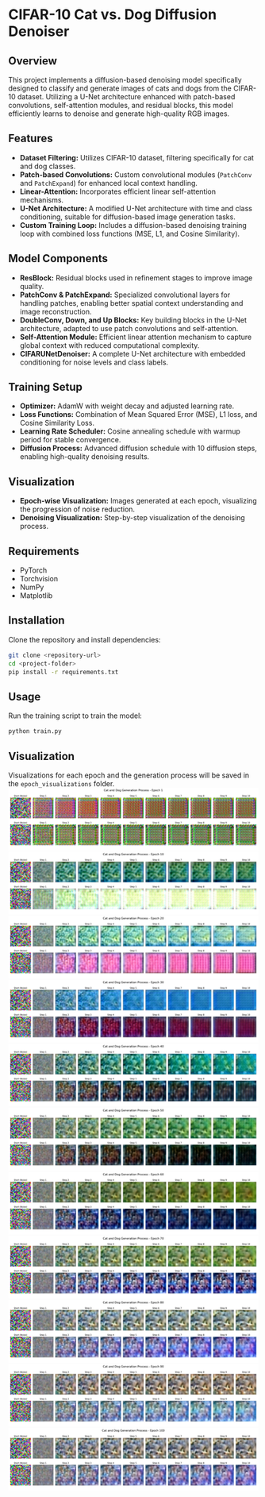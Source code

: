 # CIFAR-10 Cat vs. Dog Diffusion Denoiser

## Overview

This project implements a diffusion-based denoising model specifically designed to classify and generate images of cats and dogs from the CIFAR-10 dataset. Utilizing a U-Net architecture enhanced with patch-based convolutions, self-attention modules, and residual blocks, this model efficiently learns to denoise and generate high-quality RGB images.

## Features

- **Dataset Filtering:** Utilizes CIFAR-10 dataset, filtering specifically for cat and dog classes.
- **Patch-based Convolutions:** Custom convolutional modules (`PatchConv` and `PatchExpand`) for enhanced local context handling.
- **Linear-Attention:** Incorporates efficient linear self-attention mechanisms.
- **U-Net Architecture:** A modified U-Net architecture with time and class conditioning, suitable for diffusion-based image generation tasks.
- **Custom Training Loop:** Includes a diffusion-based denoising training loop with combined loss functions (MSE, L1, and Cosine Similarity).

## Model Components

- **ResBlock:** Residual blocks used in refinement stages to improve image quality.
- **PatchConv & PatchExpand:** Specialized convolutional layers for handling patches, enabling better spatial context understanding and image reconstruction.
- **DoubleConv, Down, and Up Blocks:** Key building blocks in the U-Net architecture, adapted to use patch convolutions and self-attention.
- **Self-Attention Module:** Efficient linear attention mechanism to capture global context with reduced computational complexity.
- **CIFARUNetDenoiser:** A complete U-Net architecture with embedded conditioning for noise levels and class labels.

## Training Setup

- **Optimizer:** AdamW with weight decay and adjusted learning rate.
- **Loss Functions:** Combination of Mean Squared Error (MSE), L1 loss, and Cosine Similarity Loss.
- **Learning Rate Scheduler:** Cosine annealing schedule with warmup period for stable convergence.
- **Diffusion Process:** Advanced diffusion schedule with 10 diffusion steps, enabling high-quality denoising results.

## Visualization

- **Epoch-wise Visualization:** Images generated at each epoch, visualizing the progression of noise reduction.
- **Denoising Visualization:** Step-by-step visualization of the denoising process.

## Requirements

- PyTorch
- Torchvision
- NumPy
- Matplotlib

## Installation

Clone the repository and install dependencies:

```bash
git clone <repository-url>
cd <project-folder>
pip install -r requirements.txt
```

## Usage

Run the training script to train the model:

```bash
python train.py
```

## Visualization

Visualizations for each epoch and the generation process will be saved in the `epoch_visualizations` folder.
![](https://github.com/ynyeh0221/CIFAR10-cat-dog-generative-diffusion/blob/main/Transformer/v5/output/epoch_1_generation.png)
![](https://github.com/ynyeh0221/CIFAR10-cat-dog-generative-diffusion/blob/main/Transformer/v5/output/epoch_10_generation.png)
![](https://github.com/ynyeh0221/CIFAR10-cat-dog-generative-diffusion/blob/main/Transformer/v5/output/epoch_20_generation.png)
![](https://github.com/ynyeh0221/CIFAR10-cat-dog-generative-diffusion/blob/main/Transformer/v5/output/epoch_30_generation.png)
![](https://github.com/ynyeh0221/CIFAR10-cat-dog-generative-diffusion/blob/main/Transformer/v5/output/epoch_40_generation.png)
![](https://github.com/ynyeh0221/CIFAR10-cat-dog-generative-diffusion/blob/main/Transformer/v5/output/epoch_50_generation.png)
![](https://github.com/ynyeh0221/CIFAR10-cat-dog-generative-diffusion/blob/main/Transformer/v5/output/epoch_60_generation.png)
![](https://github.com/ynyeh0221/CIFAR10-cat-dog-generative-diffusion/blob/main/Transformer/v5/output/epoch_70_generation.png)
![](https://github.com/ynyeh0221/CIFAR10-cat-dog-generative-diffusion/blob/main/Transformer/v5/output/epoch_80_generation.png)
![](https://github.com/ynyeh0221/CIFAR10-cat-dog-generative-diffusion/blob/main/Transformer/v5/output/epoch_90_generation.png)
![](https://github.com/ynyeh0221/CIFAR10-cat-dog-generative-diffusion/blob/main/Transformer/v5/output/epoch_100_generation.png)
